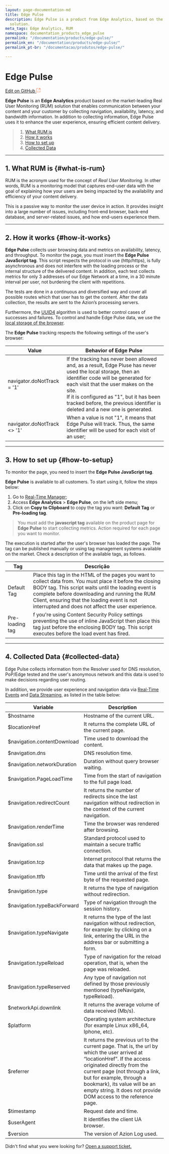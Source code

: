 ```yaml
---
layout: page-documentation-md
title: Edge Pulse
description: Edge Pulse is a product from Edge Analytics, based on the RUM  market
  solution.
meta_tags: Edge Analytics, RUM
namespace: documentation_products_edge_pulse
permalink: "/documentation/products/edge-pulse/"
permalink_en: "/documentation/products/edge-pulse/"
permalink_pt-br: "/documentacao/produtos/edge-pulse/"

---
```

# Edge **Pulse**

[Edit on GitHub <svg width="14" height="14" xmlns="http://www.w3.org/2000/svg"><g fill="none" stroke="#F3652B"><path d="M4.81.71H.672v11.43H12.1V8.001" stroke-width=".8"/><path d="M6.87.786h5.155V5.94M6.31 6.5L12.026.786"/></g></svg>](https://github.com/aziontech/docs_en/edit/master/edge-pulse/2021-01-14-index.md)

**Edge Pulse** is an **Edge Analytics** product based on the market-leading Real User Monitoring (RUM) solution that enables communication between your content and your customer by collecting navigation, availability, latency, and bandwidth information. In addition to collecting information, Edge Pulse uses it to enhance the user experience, ensuring efficient content delivery.

> 1. [What RUM is](#what-is-rum)
> 2. [How it works](#how-it-works)
> 3. [How to set up](#how-to-setup)
> 4. [Collected Data](#collected-data)

---

## 1. What RUM is {#what-is-rum}

RUM is the acronym used for the concept of *Real User Monitoring*. In other words, RUM is a monitoring model that captures end-user data with the goal of explaining how your users are being impacted by the availability and efficiency of your content delivery.

This is a passive way to monitor the user device in action. It provides insight into a large number of issues, including front-end browser, back-end database, and server-related issues, and how end-users experience them. 

---

## 2. How it works {#how-it-works}

**Edge Pulse** collects user browsing data and metrics on availability, latency, and throughput. To monitor the page, you must insert the **Edge Pulse JavaScript tag**. This script respects the protocol in use (http/https), is fully asynchronous and does not interfere with the loading process or the internal structure of the delivered content. In addition, each test collects metrics for only 3 addresses of our Edge Network at a time, in a 30 minute interval per user, not burdening the client with repetitions.

The tests are done in a continuous and diversified way and cover all possible routes which that user has to get the content. After the data collection, the results are sent to the Azion’s processing servers.

Furthermore, the [UUID4](https://en.wikipedia.org/wiki/Universally_unique_identifier) algorithm is used to better control cases of successes and failures. To control and handle Edge Pulse data, we use the [local storage of the browser](https://developer.mozilla.org/pt-BR/docs/Web/API/Window/Window.localStorage).

The **Edge Pulse** tracking respects the following settings of the user's browser:

| Value | Behavior of Edge Pulse |
|-------|------------------------|
| navigator.doNotTrack = '1' | If the tracking has never been allowed and, as a result, Edge Pluse has never used the local storage,  then an identifier code will be generated for each visit that the user makes on the site.<br>If it is configured as "1", but it has been tracked before, the previous identifier is deleted and a new one is generated. |
| navigator.doNotTrack <> '1' | When a value is not "1", it means that Edge Pulse will track. Thus, the same identifier will be used for each visit of an user; |

---

## 3. How to set up {#how-to-setup}

To monitor the page, you need to insert the **Edge Pulse JavaScript tag**.

**Edge Pulse** is available to all customers. To start using it, follow the steps below:

1. Go to [Real-Time Manager](https://manager.azion.com/); 
2. Access **Edge Analytics** > **Edge Pulse**, on the left side menu;
3. Click on **Copy to Clipboard** to copy the tag you want: **Default Tag** or **Pre-loading tag**.

> You must add the **javascript tag** available on the product page for **Edge Pulse** to start collecting metrics. Action required for each page you want to monitor.

The execution is started after the user's browser has loaded the page. The tag can be published manually or using tag management systems available on the market. Check a description of the available tags, as follows.

| Tag             | Descrição                                                    |
| --------------- | ------------------------------------------------------------ |
| Default Tag     | Place this tag in the HTML of the pages you want to collect data from. You must place it before the closing BODY tag. This script waits until the loading event is complete before downloading and running the RUM Client, ensuring that the loading event is not interrupted and does not affect the user experience. |
| Pre-loading tag | f you're using Content Security Policy settings preventing the use of inline JavaScript then place this tag just before the enclosing BODY tag. This script executes before the load event has fired. |

---

## 4. Collected Data {#collected-data}

Edge Pulse collects information from the Resolver used for DNS resolution, PoP/Edge tested and the user's anonymous network and this data is used to make decisions regarding user routing.

In addition, we provide user experience and navigation data via [Real-Time Events](https://www.azion.com/en/documentation/products/real-time-events/) and [Data Streaming](https://www.azion.com/en/documentation/products/data-streaming/), as listed in the table below:

| Variable                    | Description                                                  |
| --------------------------- | ------------------------------------------------------------ |
| $hostname                   | Hostname of the current URL.                                 |
| $locationHref               | It returns the complete URL of the current page.             |
| $navigation.contentDownload | Time used to download the content.                           |
| $navigation.dns             | DNS resolution time.                                         |
| $navigation.networkDuration | Duration without query browser waiting.                      |
| $navigation.PageLoadTime    | Time from the start of navigation to the full page load.     |
| $navigation.redirectCount   | It returns the number of redirects since the last navigation without redirection in the context of the current navigation. |
| $navigation.renderTime      | Time the browser was rendered after browsing.                |
| $navigation.ssl             | Standard protocol used to maintain a secure traffic connection. |
| $navigation.tcp             | Internet protocol that returns the data that makes up the page. |
| $navigation.ttfb            | Time until the arrival of the first byte of the requested page. |
| $navigation.type            | It returns the type of navigation without redirection.       |
| $navigation.typeBackForward | Type of navigation through the session history.              |
| $navigation.typeNavigate    | It returns the type of the last navigation without redirection, for example: by clicking on a link, entering the URL in the address bar or submitting a form. |
| $navigation.typeReload      | Type of navigation for the reload operation, that is, when the page was reloaded. |
| $navigation.typeReserved    | Any type of navigation not defined by those previously mentioned (typeNavigate, typeReload). |
| $networkApi.downlink        | It returns the average volume of data received (Mb/s).       |
| $platform                   | Operating system architecture (for example Linux x86_64, Iphone, etc). |
| $referrer                   | It returns the previous url to the current page. That is, the url by which the user arrived at “locationHref”. If the access originated directly from the current page (not through a link, but for example, through a bookmark), its value will be an empty string. It does not provide DOM access to the reference page. |
| $timestamp                  | Request date and time.                                       |
| $userAgent                  | It identifies the client UA browser.                         |
| $version                    | The version of Azion Log used.                               |

Didn't find what you were looking for? [Open a support ticket.](https://tickets.azion.com/)